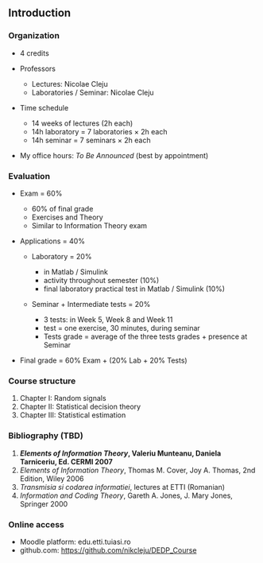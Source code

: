## Introduction

### Organization

- 4 credits
- Professors
    - Lectures: Nicolae Cleju
    - Laboratories / Seminar: Nicolae Cleju

- Time schedule
    - 14 weeks of lectures (2h each)
    - 14h laboratory = 7 laboratories $\times$ 2h each
    - 14h seminar = 7 seminars $\times$ 2h each

- My office hours: *To Be Announced* (best by appointment)


### Evaluation

- Exam = 60%
    - 60% of final grade
    - Exercises and Theory
    - Similar to Information Theory exam
    
- Applications = 40%
    - Laboratory = 20%
        - in Matlab / Simulink
        - activity throughout semester (10%)
        - final laboratory practical test in Matlab / Simulink (10%)

    - Seminar + Intermediate tests = 20%
        - 3 tests: in Week 5, Week 8 and Week 11
        - test = one exercise, 30 minutes, during seminar
        - Tests grade = average of the three tests grades + presence at Seminar

- Final grade = 60% Exam + (20% Lab + 20% Tests)


### Course structure
1. Chapter I:   Random signals
2. Chapter II:  Statistical decision theory
3. Chapter III: Statistical estimation

### Bibliography (TBD)

1. ***Elements of Information Theory*, Valeriu Munteanu, Daniela Tarniceriu, Ed. CERMI 2007**
1. *Elements of Information Theory*, Thomas M. Cover, Joy A. Thomas, 2nd Edition, Wiley 2006
1. *Transmisia si codarea informatiei*, lectures at ETTI (Romanian)
1. *Information and Coding Theory*, Gareth A. Jones, J. Mary Jones, Springer 2000

### Online access

- Moodle platform: edu.etti.tuiasi.ro
- github.com: https://github.com/nikcleju/DEDP_Course
